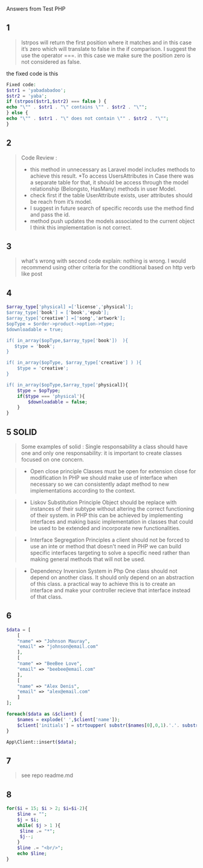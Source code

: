 Answers from Test PHP 

## 1 

>Istrpos will return the first position where it matches and in this case it’s zero which will translate to false in the if comparison.
>I suggest the use the operator ===. in this case we make sure the position zero is not considered as false. 

the fixed code is this 

```php 
Fixed code: 
$str1 = 'yabadabadoo';
$str2 = 'yaba';
if (strpos($str1,$str2) === false ) {
echo "\"" . $str1 . "\" contains \"" . $str2 . "\"";
} else {
echo "\"" . $str1 . "\" does not contain \"" . $str2 . "\"";
}
```
## 2 

>Code Review :
>  *  this method in unnecessary as Laravel model includes methods to achieve this result. 
>  *To access UsersAttributes in Case there was a separate table for that, it should be access through the model relationship (Belongsto, HasMany) methods in user Model. 
>  * check first if the table UserAttribute exists, user attributes should be reach from it’s model. 
>  * I suggest in future search of specific records use the method find and pass the id.
>  * method push updates the models associated to the current object I think this implementation is not correct. 


## 3 
> what's wrong with second code explain: 
> nothing is wrong. I would recommend using other criteria for the conditional based on http verb like post
 
## 4
```php
$array_type['physical] =['license','physical']; 
$array_type['book'] = ['book','epub']; 
$array_type['creative'] =['song','artwork'];
$opType = $order->product->option->type;
$downloadable = true;

if( in_array($opType,$array_type['book'])  ){
   $type = 'book';        
}

if( in_array($opType, $array_type['creative'] ) ){
    $type = 'creative'; 
}

if( in_array($opType,$array_type['physical]){
	$type = $opType;
	if($type === 'physical'){
		$downloadable = false;	
	}
}
```
## 5 SOLID

> Some examples of solid : 
> Single responsability a class should have one and only one responsability: 
> it is important to create classes focused on one concern.


> - Open close principle 
> Classes must be open for extension close for modification
> In PHP we should make use of interface when necessary so we can consistently adapt method to new implementations according to the context. 

> - Liskov Substitution Principle
> Object should be replace with instances of their subtype without altering the correct functioning of their system. 
>in PHP this can be achieved by implementing interfaces and making basic implementation in classes that could be used to be extended and incorporate new functionalities. 

> - Interface Segregation Principles
> a client should not be forced to use an inte or method that doesn't need 
> in PHP we can build specific interfaces targeting to solve a specific need rather than making general methods that will not be used. 

> - Dependency Inversion System
> in Php One class should not depend on another class. It should only depend on an abstraction of this class. 
> a practical way to achieve this is to create an interface and make your controller recieve that interface instead of that class.  

## 6  

```php
$data = [
    [
    "name" => "Johnson Mauray",
    "email" => "johnson@email.com"
    ],
    [
    "name" => "BeeBee Love",
    "email" => "beebee@email.com"
    ],
    [
    "name" => "Alex Denis",
    "email" => "alex@email.com"
    ] 
];

foreach($data as &$client) {
	$names = explode(' ',$client['name']);
	$client['initials'] = strtoupper( substr($names[0],0,1).'.'. substr($names[1],0,1)  );
}

App\Client::insert($data);
```
## 7 

> see repo readme.md

## 8 
```php
for($i = 15; $i > 2; $i=$i-2){
    $line = "";
    $j = $i; 
    while( $j > 1 ){
     $line .= "*"; 
     $j--;
    }
    $line .= "<br/>"; 
    echo $line;   
}
```

